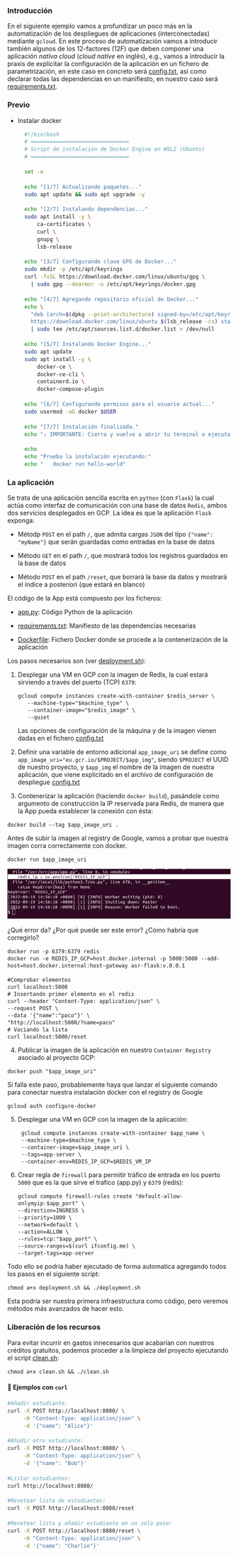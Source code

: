 ### Introducción

En el siguiente ejemplo vamos a profundizar un poco más en la automatización de los
despliegues de aplicaciones (interconectadas) mediante `gcloud`. En este proceso de
automatización vamos a introducir también algunos de los 12-factores (12F) que deben
componer una aplicación *nativa cloud* (*cloud native* en inglés), e.g., 
vamos a introducir la praxis de explicitar la configuración de la aplicación en un
fichero de parametrización, en este caso en concreto será [config.txt](config.ini), 
así como declarar todas las dependencias en un manifiesto, en nuestro caso será
[requirements.txt](requirements.txt). 

### Previo

- Instalar docker
  ```bash
    #!/bin/bash
    # ===============================
    # Script de instalación de Docker Engine en WSL2 (Ubuntu)
    # ===============================
    
    set -e
    
    echo "[1/7] Actualizando paquetes..."
    sudo apt update && sudo apt upgrade -y
    
    echo "[2/7] Instalando dependencias..."
    sudo apt install -y \
        ca-certificates \
        curl \
        gnupg \
        lsb-release
    
    echo "[3/7] Configurando clave GPG de Docker..."
    sudo mkdir -p /etc/apt/keyrings
    curl -fsSL https://download.docker.com/linux/ubuntu/gpg \
      | sudo gpg --dearmor -o /etc/apt/keyrings/docker.gpg
    
    echo "[4/7] Agregando repositorio oficial de Docker..."
    echo \
      "deb [arch=$(dpkg --print-architecture) signed-by=/etc/apt/keyrings/docker.gpg] \
      https://download.docker.com/linux/ubuntu $(lsb_release -cs) stable" \
      | sudo tee /etc/apt/sources.list.d/docker.list > /dev/null
    
    echo "[5/7] Instalando Docker Engine..."
    sudo apt update
    sudo apt install -y \
        docker-ce \
        docker-ce-cli \
        containerd.io \
        docker-compose-plugin
    
    echo "[6/7] Configurando permisos para el usuario actual..."
    sudo usermod -aG docker $USER
    
    echo "[7/7] Instalación finalizada."
    echo "⚠️ IMPORTANTE: Cierra y vuelve a abrir tu terminal o ejecuta 'newgrp docker' para aplicar los permisos."
    
    echo
    echo "Prueba la instalación ejecutando:"
    echo "   docker run hello-world"
  ```

### La aplicación

Se trata de una aplicación sencilla escrita
en `python` (con `Flask`) la cual actúa como interfaz de comunicación con una 
base de datos `Redis`, ambos dos servicios desplegados en GCP. La idea es que la
aplicación `Flask` exponga:

- Métodp `POST` en el path `/`, que admita cargas `JSON` del tipo `{"name": "myName"}`
  que serán guardadas como entradas en la base de datos
    
- Método `GET` en el path `/`, que mostrará todos los registros guardados en la base
  de datos
    
- Método `POST` en el path `/reset`, que borrará la base da datos y mostrará 
  el índice a posteriori (que estará en blanco)
  

El código de la App está compuesto por los ficheros:

- [app.py](app.py): Código Python de la aplicación

- [requirements.txt](requirements.txt): Manifiesto de las dependencias necesarias

- [Dockerfile](Dockerfile): Fichero Docker donde se procede a la contenerización de la aplicación

Los pasos necesarios son (ver [deployment.sh](deployment.sh)):

1. Desplegar una VM en GCP con la imagen de Redis, la cual estará sirviendo a través del puerto
  (TCP) `6379`:
   
   ```shell
   gcloud compute instances create-with-container $redis_server \
      --machine-type="$machine_type" \
      --container-image="$redis_image" \
      --quiet
   ```
   Las opciones de configuración de la máquina y de la imagen vienen dadas en el fichero
   [config.txt](config.ini)


2. Definir una variable de entorno adicional `app_image_uri` se define como `app_image_uri="eu.gcr.io/$PROJECT/$app_img"`, siendo
  `$PROJECT` el UUID de nuestro proyecto, y `$app_img` el nombre de la imagen de nuestra
  aplicación, que viene explicitado en el archivo de configuración de despliegue [config.txt](config.ini)

   
3. Contenerizar la aplicación (haciendo `docker build`), pasándole como argumento de construcción
  la IP reservada para Redis, de manera que la App pueda establecer la conexión con ésta:
  ```shell
  docker build --tag $app_image_uri . 
  
  ```
  
  Antes de subir la imagen al registry de Google, vamos a probar que nuestra imagen corra correctamente con docker.
  ```shell
  docker run $app_image_uri
  ```
  ![alt text](images/error_environ.png)
  
  ¿Qué error da? ¿Por qué puede ser este error? ¿Cómo habría que corregirlo?


  ```
  docker run -p 6379:6379 redis
  docker run -e REDIS_IP_GCP=host.docker.internal -p 5000:5000 --add-host=host.docker.internal:host-gateway asr-flask:v.0.0.1

  #Comprobar elementos
  curl localhost:5000 
  # Insertando primer elemento en el redis
  curl --header "Content-Type: application/json" \
  --request POST \  
  --data '{"name":"paco"}' \
  "http://localhost:5000/?name=paco"
  # Vaciando la lista
  curl localhost:5000/reset
  ```


  
  
4. Publicar la imagen de la aplicación en nuestro `Container Registry` asociado al proyecto GCP:
  ```shell
  docker push "$app_image_uri"
  ```
  
  Si falla este paso, probablemente haya que lanzar el siguiente comando para conectar nuestra instalación docker con el registry de Google
  ```shell
  gcloud auth configure-docker
  ```

5. Desplegar una VM en GCP con la imagen de la aplicación:
   ```shell
    gcloud compute instances create-with-container $app_name \
    --machine-type=$machine_type \
    --container-image=$app_image_uri \
    --tags=app-server \
    --container-env=REDIS_IP_GCP=$REDIS_VM_IP
   ```

6. Crear regla de `firewall` para permitir tráfico de entrada en los puerto `5000` que es la que sirve el trafico (app.py)
  y `6379` (redis):
    ```shell
    gcloud compute firewall-rules create "default-allow-onlymyip-$app_port" \
    --direction=INGRESS \
    --priority=1000 \
    --network=default \
    --action=ALLOW \
    --rules=tcp:"$app_port" \
    --source-ranges=$(curl ifconfig.me) \
    --target-tags=app-server
    ```
  
Todo ello se podría haber ejecutado de forma automatica agregando todos los pasos en el siguiente script:
```shell
chmod a+x deployment.sh && ./deployment.sh
```
Esta podría ser nuestra primera infraestructura como código, pero veremos métodos más avanzados de hacer esto.

### Liberación de los recursos 
Para evitar incurrir en gastos innecesarios que acabarían con nuestros créditos
gratuitos, podemos proceder a la limpieza del proyecto ejecutando el script [clean.sh](clean-all.sh):

```shell
chmod a+x clean.sh && ./clean.sh
```

#### 🔹 Ejemplos con `curl`


```bash
#Añadir estudiante:
curl -X POST http://localhost:8080/ \
     -H "Content-Type: application/json" \
     -d '{"name": "Alice"}'

#Añadir otro estudiante:
curl -X POST http://localhost:8080/ \
     -H "Content-Type: application/json" \
     -d '{"name": "Bob"}'

#Listar estudiantes:
curl http://localhost:8080/

#Resetear lista de estudiantes:
curl -X POST http://localhost:8080/reset

#Resetear lista y añadir estudiante en un solo paso:
curl -X POST http://localhost:8080/reset \
     -H "Content-Type: application/json" \
     -d '{"name": "Charlie"}'
```
